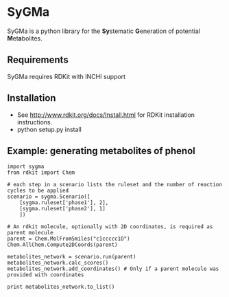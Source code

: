 # SyGMa
SyGMa is a python library for the  **Sy**stematic **G**eneration of potential **M**et**a**bolites.

## Requirements
SyGMa requires RDKit with INCHI support

## Installation
* See http://www.rdkit.org/docs/Install.html for RDKit installation instructions.
* python setup.py install

## Example: generating metabolites of phenol
```
import sygma
from rdkit import Chem

# each step in a scenario lists the ruleset and the number of reaction cycles to be applied 
scenario = sygma.Scenario([
    [sygma.ruleset['phase1'], 2],
    [sygma.ruleset['phase2'], 1]
    ])

# An rdkit molecule, optionally with 2D coordinates, is required as parent molecule
parent = Chem.MolFromSmiles("c1ccccc1O")
Chem.AllChem.Compute2DCoords(parent)

metabolites_network = scenario.run(parent)
metabolites_network.calc_scores()
metabolites_network.add_coordinates() # Only if a parent molecule was provided with coordinates

print metabolites_network.to_list()
```



